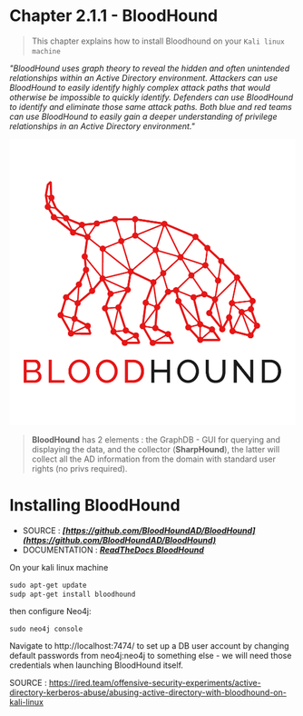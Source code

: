 # Chapter 2.1.1 - BloodHound 

>This chapter explains how to install Bloodhound on your `Kali linux machine`


_"BloodHound uses graph theory to reveal the hidden and often unintended relationships within an Active Directory environment. Attackers can use BloodHound to easily identify highly complex attack paths that would otherwise be impossible to quickly identify. Defenders can use BloodHound to identify and eliminate those same attack paths. Both blue and red teams can use BloodHound to easily gain a deeper understanding of privilege relationships in an Active Directory environment."_

![Screenshot Github](./assets/01-bloodhound.png)

>**BloodHound** has 2 elements : the GraphDB - GUI for querying and displaying the data, and the collector (**SharpHound**), the latter will collect all the AD information from the domain with standard user rights (no privs required).

Installing BloodHound
===

- SOURCE : ***[https://github.com/BloodHoundAD/BloodHound](https://github.com/BloodHoundAD/BloodHound)*** 
- DOCUMENTATION : ***[ReadTheDocs BloodHound](https://bloodhound.readthedocs.io/en/latest/index.html)***

On your kali linux machine

```code
sudo apt-get update
sudp apt-get install bloodhound
```

then configure Neo4j:

```code
sudo neo4j console
```

Navigate to http://localhost:7474/ to set up a DB user account by changing default passwords from neo4j:neo4j to something else - we will need those credentials when launching BloodHound itself.

SOURCE : https://ired.team/offensive-security-experiments/active-directory-kerberos-abuse/abusing-active-directory-with-bloodhound-on-kali-linux
